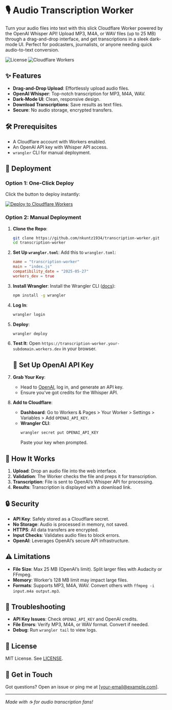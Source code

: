 # 🎙️ Audio Transcription Worker

Turn your audio files into text with this slick Cloudflare Worker powered by the OpenAI Whisper API! Upload MP3, M4A, or WAV files (up to 25 MB) through a drag-and-drop interface, and get transcriptions in a sleek dark-mode UI. Perfect for podcasters, journalists, or anyone needing quick audio-to-text conversion.

![License](https://img.shields.io/badge/license-MIT-blue.svg)
![Cloudflare Workers](https://img.shields.io/badge/Cloudflare-Workers-orange)

## ✨ Features
- **Drag-and-Drop Upload**: Effortlessly upload audio files.
- **OpenAI Whisper**: Top-notch transcription for MP3, M4A, WAV.
- **Dark-Mode UI**: Clean, responsive design.
- **Download Transcriptions**: Save results as text files.
- **Secure**: No audio storage, encrypted transfers.

## 🛠️ Prerequisites
- A Cloudflare account with Workers enabled.
- An OpenAI API key with Whisper API access.
- `wrangler` CLI for manual deployment.

## 🚀 Deployment

### Option 1: One-Click Deploy
Click the button to deploy instantly:

[![Deploy to Cloudflare Workers](https://deploy.workers.cloudflare.com/button)](https://deploy.workers.cloudflare.com/?url=https://github.com/nkuntz1934/transcription-worker)

### Option 2: Manual Deployment
1. **Clone the Repo**:
   ```bash
   git clone https://github.com/nkuntz1934/transcription-worker.git
   cd transcription-worker
   ```

2. **Set Up `wrangler.toml`**:
   Add this to `wrangler.toml`:
   ```toml
   name = "transcription-worker"
   main = "index.js"
   compatibility_date = "2025-05-27"
   workers_dev = true
   ```

3. **Install Wrangler**:
   Install the Wrangler CLI ([docs](https://developers.cloudflare.com/workers/wrangler/install-and-update/)):
   ```bash
   npm install -g wrangler
   ```

4. **Log In**:
   ```bash
   wrangler login
   ```

5. **Deploy**:
   ```bash
   wrangler deploy
   ```

6. **Test It**:
   Open `https://transcription-worker.your-subdomain.workers.dev` in your browser.

   ## 🔑 Set Up OpenAI API Key
1. **Grab Your Key**:
   - Head to [OpenAI](https://platform.openai.com/), log in, and generate an API key.
   - Ensure you’ve got credits for the Whisper API.

2. **Add to Cloudflare**:
   - **Dashboard**: Go to Workers & Pages > Your Worker > Settings > Variables > Add `OPENAI_API_KEY`.
   - **Wrangler CLI**:
     ```bash
     wrangler secret put OPENAI_API_KEY
     ```
     Paste your key when prompted.

## 🔄 How It Works
1. **Upload**: Drop an audio file into the web interface.
2. **Validation**: The Worker checks the file and preps it for transcription.
3. **Transcription**: File is sent to OpenAI’s Whisper API for processing.
4. **Results**: Transcription is displayed with a download link.

## 🔒 Security
- **API Key**: Safely stored as a Cloudflare secret.
- **No Storage**: Audio is processed in memory, not saved.
- **HTTPS**: All data transfers are encrypted.
- **Input Checks**: Validates audio files to block errors.
- **OpenAI**: Leverages OpenAI’s secure API infrastructure.

## ⚠️ Limitations
- **File Size**: Max 25 MB (OpenAI’s limit). Split larger files with Audacity or FFmpeg.
- **Memory**: Worker’s 128 MB limit may impact large files.
- **Formats**: Supports MP3, M4A, WAV. Convert others with `ffmpeg -i input.m4a output.mp3`.

## 🐛 Troubleshooting
- **API Key Issues**: Check `OPENAI_API_KEY` and OpenAI credits.
- **File Errors**: Verify MP3, M4A, or WAV format. Convert if needed.
- **Debug**: Run `wrangler tail` to view logs.

## 📄 License
MIT License. See [LICENSE](LICENSE).

## 👋 Get in Touch
Got questions? Open an issue or ping me at [your-email@example.com].

---
*Made with ☕ for audio transcription fans!*
